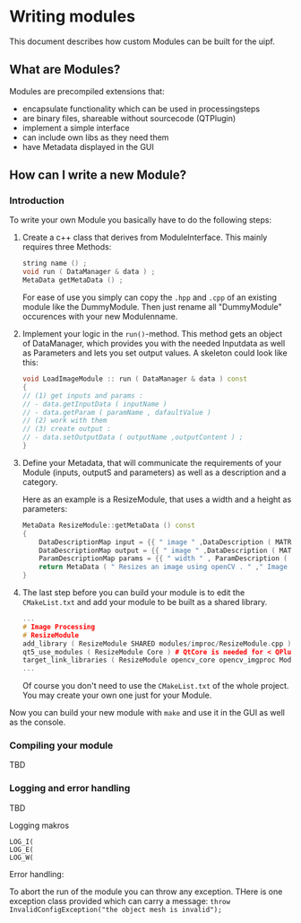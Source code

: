 Writing modules
===============

This document describes how custom Modules can be built for the uipf.

## What are Modules?

Modules are precompiled extensions that:

 - encapsulate functionality which can be used in processingsteps
 - are binary files, shareable without sourcecode (QTPlugin)
 - implement a simple interface
 - can include own libs as they need them
 - have Metadata displayed in the GUI
 
## How can I write a new Module?

### Introduction

To write your own Module you basically have to do the following steps:
 
1. Create a c++ class that derives from ModuleInterface. This mainly requires three Methods:

   ```cpp
   string name () ;
   void run ( DataManager & data ) ;
   MetaData getMetaData () ;
   ```

   For ease of use you simply can copy the `.hpp` and `.cpp` of an existing module like the DummyModule.
   Then just rename all "DummyModule" occurences with your new Modulenname.

2. Implement your logic in the `run()`-method. This method gets an object of DataManager, which provides you with the needed Inputdata as well as Parameters
   and lets you set output values. A skeleton could look like this:

   ```cpp
   void LoadImageModule :: run ( DataManager & data ) const
   {
   // (1) get inputs and params :
   // - data.getInputData ( inputName )
   // - data.getParam ( paramName , dafaultValue )
   // (2) work with them
   // (3) create output :
   // - data.setOutputData ( outputName ,outputContent ) ;
   }
   ```
   
3. Define your Metadata, that will communicate the requirements of your Module (inputs, outputS and parameters) as well as a description and a category.
   
   Here as an example is a ResizeModule, that uses a width and a height as parameters:

   ```cpp
   MetaData ResizeModule::getMetaData () const
   {
       DataDescriptionMap input = {{ " image " ,DataDescription ( MATRIX , " the image to resize . " ) }};
       DataDescriptionMap output = {{ " image " ,DataDescription ( MATRIX , " the result image . " ) }};
       ParamDescriptionMap params = {{ " width " , ParamDescription ( " new width " ) } ,{ " height " , ParamDescription ( " new height " ) }};
       return MetaData ( " Resizes an image using openCV . " ," Image Processing " , input , output , params ) ;
   }
   ```
  
4. The last step before you can build your module is to edit the `CMakeList.txt` and add your module to be built as a shared library.

   ```cpp 
   ...
   # Image Processing
   # ResizeModule
   add_library ( ResizeModule SHARED modules/improc/ResizeModule.cpp ) #your new cpp-file
   qt5_use_modules ( ResizeModule Core ) # QtCore is needed for < QPlugin >
   target_link_libraries ( ResizeModule opencv_core opencv_imgproc ModuleBase )
   ...
   ```
   
   Of course you don't need to use the `CMakeList.txt` of the whole project. You may create your own one just for your Module.

Now you can build your new module with `make` and use it in the GUI as well as the console.

### Compiling your module

TBD

### Logging and error handling

TBD

Logging makros

```
LOG_I(
LOG_E(
LOG_W(
```

Error handling:

To abort the run of the module you can throw any exception. THere is one exception class provided which can carry a
message:
`throw InvalidConfigException("the object mesh is invalid");`





